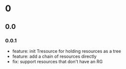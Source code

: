 # 0

## 0.0

### 0.0.1

- feature: init Tresource for holding resources as a tree
- feature: add a chain of resources directly
- fix: support resources that don't have an RG 